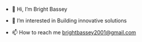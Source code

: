 - 👋 Hi, I’m Bright Bassey
- 👀 I’m interested in Building innovative solutions

- 📫 How to reach me brightbassey2001@gmail.com

<!---
bright258/bright258 is a ✨ special ✨ repository because its `README.md` (this file) appears on your GitHub profile.
You can click the Preview link to take a look at your changes.
--->
